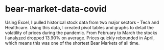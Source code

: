 # bear-market-data-covid

Using Excel, I pulled historical stock data from two major sectors - Tech and Healthcare. Using this data, I created pivot tables and graphs to detail the volatility of prices during the pandemic. From February to March the stocks I analyzed dropped 13.90% on average. Prices quickly rebounded in April, which means this was one of the shortest Bear Markets of all time. 
